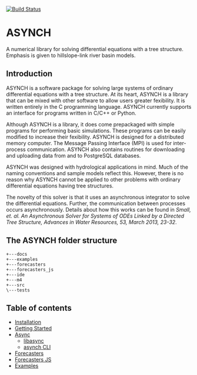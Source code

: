 [![Build Status](https://travis-ci.org/Iowa-Flood-Center/asynch.svg?branch=develop)](https://travis-ci.org/Iowa-Flood-Center/asynch)

# ASYNCH

A numerical library for solving differential equations with a tree structure. Emphasis is given to hillslope-link river basin models.

## Introduction

ASYNCH is a software package for solving large systems of ordinary differential equations with a tree structure. At its heart, ASYNCH is a library that
can be mixed with other software to allow users greater fexibility. It is written entirely in the C programming language. ASYNCH currently supports
an interface for programs written in C/C++ or Python.

Although ASYNCH is a library, it does come prepackaged with simple programs for performing basic simulations. These programs can be easily
modified to increase their fexibility. ASYNCH is designed for a distributed memory computer. The Message Passing Interface (MPI) is used for inter-process communication. ASYNCH
also contains routines for downloading and uploading data from and to PostgreSQL databases.

ASYNCH was designed with hydrological applications in mind. Much of the naming conventions and sample models reflect this. However, there is
no reason why ASYNCH cannot be applied to other problems with ordinary differential equations having tree structures.

The novelty of this solver is that it uses an asynchronous integrator to solve the differential equations. Further, the communication between processes occurs asynchronously. Details about how this works can be found
in *Small, et. al. An Asynchronous Solver for Systems of ODEs Linked by a Directed Tree Structure, Advances in Water Resources, 53, March 2013,
23-32*.


## The ASYNCH folder structure

```
+---docs
+---examples
+---forecasters
+---forecasters_js
+---ide
+---m4
+---src
\---tests
```

## Table of contents

 - [Installation](INSTALL.md)
 - [Getting Started](docs/getting_started.md)
 - [Async]()
   - [libasync]()
   - [asynch CLI]()
 - [Forecasters]()
 - [Forecasters JS]()
 - [Examples]()